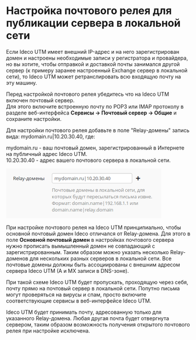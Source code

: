 # Настройка почтового релея для публикации сервера в локальной сети

Если Ideco UTM имеет внешний IP-адрес и на него зарегистрирован домен и настроены необходимые записи у регистратора и провайдера, но вы хотите, чтобы отправкой и доставкой почты занимался другой сервер \(к примеру заранее настроенный Exchange сервер в локальной сети\), то Ideco UTM может ретранслировать всю входящую почту на эту машину.

Перед настройкой почтового релея убедитесь что на Ideco UTM включен почтовый сервер.  
Для этого включите встроенную почту по POP3 или IMAP протоколу в разделе веб-интерфейса **Сервисы -&gt; Почтовый сервер -&gt; Общие** и сохраните настройки.

Для настройки почтового релея добавьте в поле "Relay-домены" запись вида: mydomain.ru\|10.20.30.40, где:

mydomain.ru - ваш почтовый домен, зарегистрированный в Интернете на публичный адрес Ideco UTM.  
10.20.30.40 - адрес вашего почтового сервера в локальной сети.

![](../../_images/6062142.png)

При настройке почтового релея на Ideco UTM принципиально, чтобы основной почтовый домен Ideco отличался от Relay-домена. Для этого в поле **Основной почтовый домен** в настройках почтового сервера нужно прописать вымышленный домен не совпадающий с зарегистрированным. Таким образом можно указать несколько Relay-доменов для нескольких разных серверов в локальной сети. Все почтовые домены должны быть ассоциированы с внешним адресом сервера Ideco UTM \(A и MX записи в DNS-зоне\).

При такой схеме Ideco UTM будет пропускать, проходящую через себя, почту прямо на почтовый сервер в локальной сети. Попутно письма могут проверяться на вирусы и спам, просто включите соответствующие сервисы в веб-интерфейсе Ideco UTM.

Ideco UTM будет принимать почту, адресованную только для указанного Relay-домена. Любая другая почта будет отвергнута сервером, таким образом возможность получения открытого почтового релея при настройке исключена.


